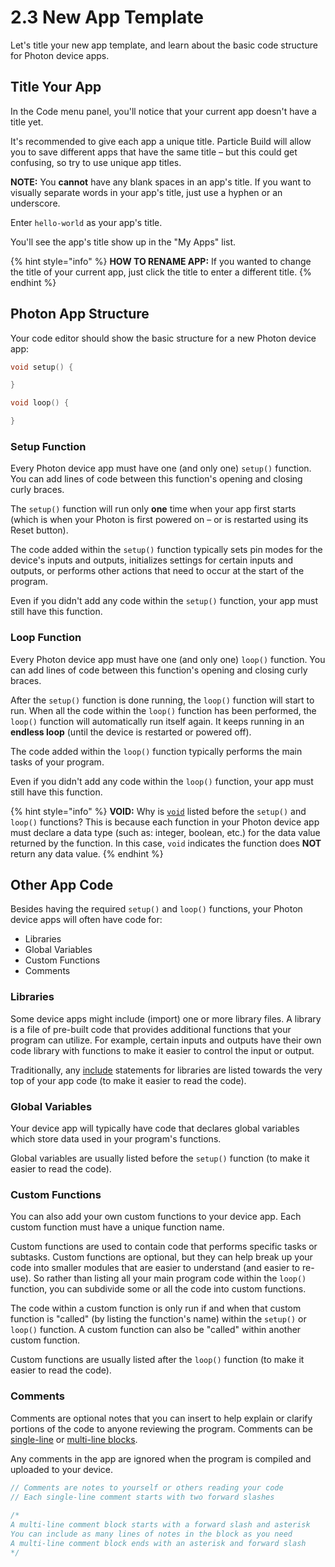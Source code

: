 # 2.3 New App Template

Let's title your new app template, and learn about the basic code structure for Photon device apps.

## Title Your App

In the Code menu panel, you'll notice that your current app doesn't have a title yet.

It's recommended to give each app a unique title. Particle Build will allow you to save different apps that have the same title – but this could get confusing, so try to use unique app titles.

**NOTE:**  You **cannot** have any blank spaces in an app's title. If you want to visually separate words in your app's title, just use a hyphen or an underscore.

Enter `hello-world` as your app's title.

You'll see the app's title show up in the "My Apps" list.

{% hint style="info" %}
**HOW TO RENAME APP:**  If you wanted to change the title of your current app, just click the title to enter a different title.
{% endhint %}

## Photon App Structure

Your code editor should show the basic structure for a new Photon device app:

```cpp
void setup() {

}

void loop() {

}
```

### Setup Function

Every Photon device app must have one \(and only one\) `setup()` function.  You can add lines of code between this function's opening and closing curly braces.

The `setup()` function will run only **one** time when your app first starts \(which is when your Photon is first powered on – or is restarted using its Reset button\).

The code added within the `setup()` function typically sets pin modes for the device's inputs and outputs, initializes settings for certain inputs and outputs, or performs other actions that need to occur at the start of the program.

Even if you didn't add any code within the `setup()` function, your app must still have this function.

### Loop Function

Every Photon device app must have one \(and only one\) `loop()` function.  You can add lines of code between this function's opening and closing curly braces.

After the `setup()` function is done running, the `loop()` function will start to run. When all the code within the `loop()` function has been performed, the `loop()` function will automatically run itself again. It keeps running in an **endless loop** \(until the device is restarted or powered off\).

The code added within the `loop()` function typically performs the main tasks of your program.

Even if you didn't add any code within the `loop()` function, your app must still have this function.

{% hint style="info" %}
**VOID:**  Why is [`void`](http://www.wiring.org.co/reference/void.html) listed before the `setup()` and `loop()` functions?  This is because each function in your Photon device app must declare a data type \(such as: integer, boolean, etc.\) for the data value returned by the function. In this case, `void` indicates the function does **NOT** return any data value.
{% endhint %}

## Other App Code

Besides having the required `setup()` and `loop()` functions, your Photon device apps will often have code for:

* Libraries
* Global Variables
* Custom Functions
* Comments

### Libraries

Some device apps might include \(import\) one or more library files. A library is a file of pre-built code that provides additional functions that your program can utilize. For example, certain inputs and outputs have their own code library with functions to make it easier to control the input or output.

Traditionally, any [include](http://www.wiring.org.co/reference/include.html) statements for libraries are listed towards the very top of your app code \(to make it easier to read the code\).

### Global Variables

Your device app will typically have code that declares global variables which store data used in your program's functions.

Global variables are usually listed before the `setup()` function \(to make it easier to read the code\).

### Custom Functions

You can also add your own custom functions to your device app. Each custom function must have a unique function name.

Custom functions are used to contain code that performs specific tasks or subtasks. Custom functions are optional, but they can help break up your code into smaller modules that are easier to understand \(and easier to re-use\). So rather than listing all your main program code within the `loop()` function, you can subdivide some or all the code into custom functions.

The code within a custom function is only run if and when that custom function is "called" \(by listing the function's name\) within the `setup()` or `loop()` function. A custom function can also be "called" within another custom function.

Custom functions are usually listed after the `loop()` function \(to make it easier to read the code\).

### Comments

Comments are optional notes that you can insert to help explain or clarify portions of the code to anyone reviewing the program. Comments can be [single-line](http://www.wiring.org.co/reference/comment.html) or [multi-line blocks](http://www.wiring.org.co/reference/multilinecomment.html). 

Any comments in the app are ignored when the program is compiled and uploaded to your device.

```cpp
// Comments are notes to yourself or others reading your code
// Each single-line comment starts with two forward slashes
​
/*
A multi-line comment block starts with a forward slash and asterisk
You can include as many lines of notes in the block as you need
A multi-line comment block ends with an asterisk and forward slash
*/
```



